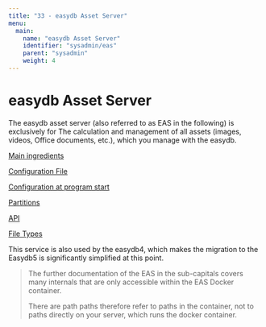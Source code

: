 ```yaml
---
title: "33 - easydb Asset Server"
menu:
  main:
    name: "easydb Asset Server"
    identifier: "sysadmin/eas"
    parent: "sysadmin"
    weight: 4
---
```

easydb Asset Server
===================

The easydb asset server (also referred to as EAS in the following) is exclusively for
The calculation and management of all assets (images, videos,
Office documents, etc.), which you manage with the easydb.

[Main ingredients](installation)

[Configuration File](conf)

[Configuration at program start](initconf)

[Partitions](partitions)

[API](api)

[File Types](filetypes)

This service is also used by the easydb4, which makes the migration to the
Easydb5 is significantly simplified at this point.

> The further documentation of the EAS in the sub-capitals covers many internals that are only accessible within the EAS Docker container.
>
> There are path paths therefore refer to paths in the container, not to paths directly on your server, which runs the docker container.
